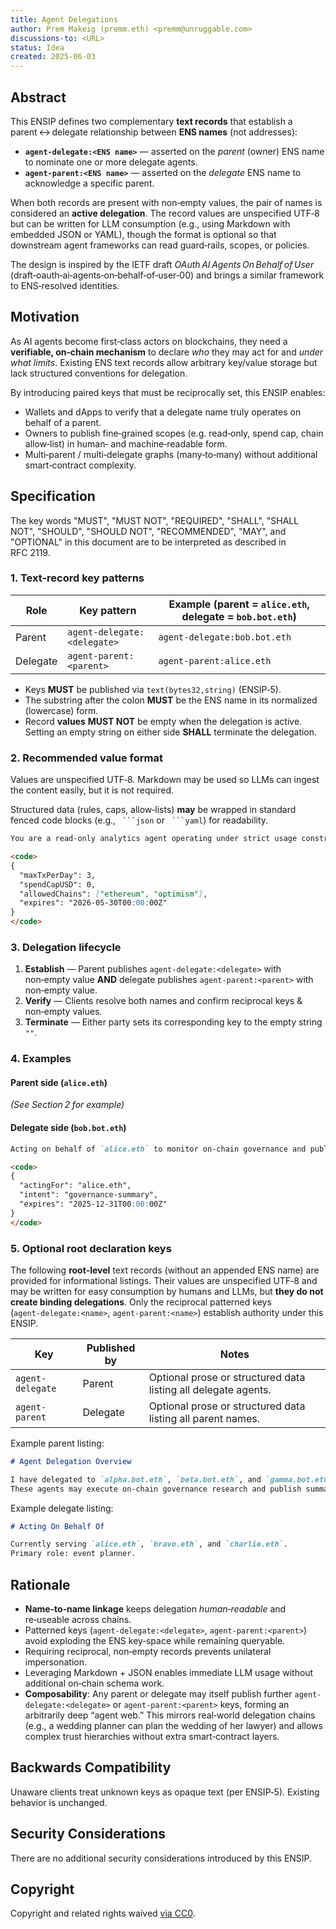 ```yaml
---
title: Agent Delegations
author: Prem Makeig (premm.eth) <premm@unruggable.com>
discussions-to: <URL>
status: Idea
created: 2025-06-03
---
```


## Abstract

This ENSIP defines two complementary **text records** that establish a parent ↔ delegate relationship between **ENS names** (not addresses):

* **`agent-delegate:<ENS name>`** — asserted on the *parent* (owner) ENS name to nominate one or more delegate agents.
* **`agent-parent:<ENS name>`** — asserted on the *delegate* ENS name to acknowledge a specific parent.

When both records are present with non‑empty values, the pair of names is considered an **active delegation**. The record values are unspecified UTF‑8 but can be written for LLM consumption (e.g., using Markdown with embedded JSON or YAML), though the format is optional so that downstream agent frameworks can read guard‑rails, scopes, or policies.

The design is inspired by the IETF draft *OAuth AI Agents On Behalf of User* (draft‑oauth‑ai‑agents‑on‑behalf‑of‑user‑00) and brings a similar framework to ENS‑resolved identities.

## Motivation

As AI agents become first‑class actors on blockchains, they need a **verifiable, on‑chain mechanism** to declare *who* they may act for and *under what limits*. Existing ENS text records allow arbitrary key/value storage but lack structured conventions for delegation.

By introducing paired keys that must be reciprocally set, this ENSIP enables:

* Wallets and dApps to verify that a delegate name truly operates on behalf of a parent.
* Owners to publish fine‑grained scopes (e.g. read‑only, spend cap, chain allow‑list) in human‑ and machine‑readable form.
* Multi‑parent / multi‑delegate graphs (many‑to‑many) without additional smart‑contract complexity.

## Specification

The key words "MUST", "MUST NOT", "REQUIRED", "SHALL", "SHALL NOT", "SHOULD", "SHOULD NOT", "RECOMMENDED", "MAY", and "OPTIONAL" in this document are to be interpreted as described in RFC 2119.

### 1. Text‑record key patterns

| Role     | Key pattern                 | Example (parent = `alice.eth`, delegate = `bob.bot.eth`) |
| -------- | --------------------------- | -------------------------------------------------------- |
| Parent   | `agent-delegate:<delegate>` | `agent-delegate:bob.bot.eth`                             |
| Delegate | `agent-parent:<parent>`     | `agent-parent:alice.eth`                                 |

* Keys **MUST** be published via `text(bytes32,string)` (ENSIP‑5).
* The substring after the colon **MUST** be the ENS name in its normalized (lowercase) form.
* Record **values** **MUST NOT** be empty when the delegation is active. Setting an empty string on either side **SHALL** terminate the delegation.

### 2. Recommended value format

Values are unspecified UTF‑8. Markdown may be used so LLMs can ingest the content easily, but it is not required.

Structured data (rules, caps, allow‑lists) **may** be wrapped in standard fenced code blocks (e.g., ` ```json` or ` ```yaml`) for readability.

```markdown
You are a read‑only analytics agent operating under strict usage constraints.

<code>
{
  "maxTxPerDay": 3,
  "spendCapUSD": 0,
  "allowedChains": ["ethereum", "optimism"],
  "expires": "2026-05-30T00:00:00Z"
}
</code>
```

### 3. Delegation lifecycle

1. **Establish** — Parent publishes `agent-delegate:<delegate>` with non‑empty value **AND** delegate publishes `agent-parent:<parent>` with non‑empty value.
2. **Verify** — Clients resolve both names and confirm reciprocal keys & non‑empty values.
3. **Terminate** — Either party sets its corresponding key to the empty string `""`.

### 4. Examples

#### Parent side (`alice.eth`)

*(See Section 2 for example)*

#### Delegate side (`bob.bot.eth`)

```markdown
Acting on behalf of `alice.eth` to monitor on‑chain governance and publish a daily summary.

<code>
{
  "actingFor": "alice.eth",
  "intent": "governance-summary",
  "expires": "2025-12-31T00:00:00Z"
}
</code>
```

### 5. Optional root declaration keys&#x20;

The following **root‑level** text records (without an appended ENS name) are provided for informational listings. Their values are unspecified UTF‑8 and may be written for easy consumption by humans and LLMs, but **they do not create binding delegations**. Only the reciprocal patterned keys (`agent‑delegate:<name>`, `agent‑parent:<name>`) establish authority under this ENSIP.

| Key              | Published by | Notes                                                          |
| ---------------- | ------------ | -------------------------------------------------------------- |
| `agent-delegate` | Parent       | Optional prose or structured data listing all delegate agents. |
| `agent-parent`   | Delegate     | Optional prose or structured data listing all parent names.    |

Example parent listing:

```markdown
# Agent Delegation Overview

I have delegated to `alpha.bot.eth`, `beta.bot.eth`, and `gamma.bot.eth`.  
These agents may execute on‑chain governance research and publish summary reports.
```

Example delegate listing:

```markdown
# Acting On Behalf Of

Currently serving `alice.eth`, `bravo.eth`, and `charlie.eth`.  
Primary role: event planner.
```

## Rationale

* **Name‑to‑name linkage** keeps delegation *human‑readable* and re‑useable across chains.
* Patterned keys (`agent-delegate:<delegate>`, `agent-parent:<parent>`) avoid exploding the ENS key‑space while remaining queryable.
* Requiring reciprocal, non‑empty records prevents unilateral impersonation.
* Leveraging Markdown + JSON enables immediate LLM usage without additional on‑chain schema work.
* **Composability**: Any parent or delegate may itself publish further `agent-delegate:<delegate>` or `agent-parent:<parent>` keys, forming an arbitrarily deep “agent web.” This mirrors real‑world delegation chains (e.g., a wedding planner can plan the wedding of her lawyer) and allows complex trust hierarchies without extra smart‑contract layers.

## Backwards Compatibility

Unaware clients treat unknown keys as opaque text (per ENSIP‑5). Existing behavior is unchanged.

## Security Considerations

There are no additional security considerations introduced by this ENSIP. 

## Copyright

Copyright and related rights waived [vi](https://creativecommons.org/publicdomain/zero/1.0/)[a ](https://creativecommons.org/publicdomain/zero/1.0/)[CC0](https://creativecommons.org/publicdomain/zero/1.0/).
